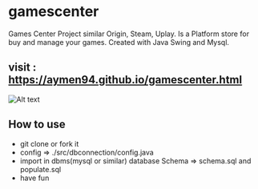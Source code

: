 # gamescenter
Games Center Project similar Origin, Steam, Uplay. Is a Platform store for buy and manage your games. Created with Java Swing and Mysql.

## visit : https://aymen94.github.io/gamescenter.html
 ![Alt text](https://raw.githubusercontent.com/aymen94/gamescenter/master/screen/dashboard.png?raw=true "demo")


## How to use
* git clone or fork it
* config => ./src/dbconnection/config.java
* import in dbms(mysql or similar) database Schema => schema.sql and populate.sql
* have fun
